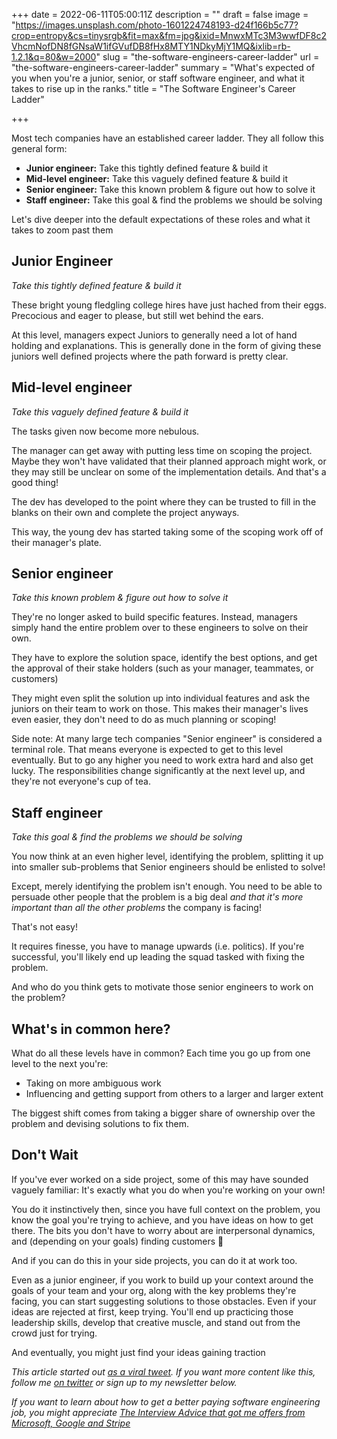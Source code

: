 +++
date = 2022-06-11T05:00:11Z
description = ""
draft = false
image = "https://images.unsplash.com/photo-1601224748193-d24f166b5c77?crop=entropy&cs=tinysrgb&fit=max&fm=jpg&ixid=MnwxMTc3M3wwfDF8c2VhcmNofDN8fGNsaW1ifGVufDB8fHx8MTY1NDkyMjY1MQ&ixlib=rb-1.2.1&q=80&w=2000"
slug = "the-software-engineers-career-ladder"
url = "the-software-engineers-career-ladder"
summary = "What's expected of you when you're a junior, senior, or staff software engineer, and what it takes to rise up in the ranks."
title = "The Software Engineer's Career Ladder"

+++


Most tech companies have an established career ladder. They all follow this general form:

* **Junior engineer:** Take this tightly defined feature & build it
* **Mid-level engineer:** Take this vaguely defined feature & build it
* **Senior engineer:** Take this known problem & figure out how to solve it
* **Staff engineer:** Take this goal & find the problems we should be solving

Let's dive deeper into the default expectations of these roles and what it takes to zoom past them

## Junior Engineer

_Take this tightly defined feature & build it_

These bright young fledgling college hires have just hached from their eggs. Precocious and eager to please, but still wet behind the ears.

At this level, managers expect Juniors to generally need a lot of hand holding and explanations. This is generally done in the form of giving these juniors well defined projects where the path forward is pretty clear.

## Mid-level engineer

_Take this vaguely defined feature & build it_

The tasks given now become more nebulous.

The manager can get away with putting less time on scoping the project. Maybe they won't have validated that their planned approach might work, or they may still be unclear on some of the implementation details. And that's a good thing!

The dev has developed to the point where they can be trusted to fill in the blanks on their own and complete the project anyways.

This way, the young dev has started taking some of the scoping work off of their manager's plate.

## Senior engineer

_Take this known problem & figure out how to solve it_

They're no longer asked to build specific features. Instead, managers simply hand the entire problem over to these engineers to solve on their own.

They have to explore the solution space, identify the best options, and get the approval of their stake holders (such as your manager, teammates, or customers)

They might even split the solution up into individual features and ask the juniors on their team to work on those. This makes their manager's lives even easier, they don't need to do as much planning or scoping!

Side note: At many large tech companies "Senior engineer" is considered a terminal role. That means everyone is expected to get to this level eventually. But to go any higher you need to work extra hard and also get lucky. The responsibilities change significantly at the next level up, and they're not everyone's cup of tea.

## Staff engineer

_Take this goal & find the problems we should be solving_

You now think at an even higher level, identifying the problem, splitting it up into smaller sub-problems that Senior engineers should be enlisted to solve!

Except, merely identifying the problem isn't enough. You need to be able to persuade other people that the problem is a big deal _and that it's more important than all the other problems_ the company is facing!

That's not easy!

It requires finesse, you have to manage upwards (i.e. politics). If you're successful, you'll likely end up leading the squad tasked with fixing the problem.

And who do you think gets to motivate those senior engineers to work on the problem?

## What's in common here?

What do all these levels have in common? Each time you go up from one level to the next you're:

* Taking on more ambiguous work
* Influencing and getting support from others to a larger and larger extent

The biggest shift comes from taking a bigger share of ownership over the problem and devising solutions to fix them.

## Don't Wait

If you've ever worked on a side project, some of this may have sounded vaguely familiar: It's exactly what you do when you're working on your own!

You do it instinctively then, since you have full context on the problem, you know the goal you're trying to achieve, and you have ideas on how to get there. The bits you don't have to worry about are interpersonal dynamics, and (depending on your goals) finding customers 🙂

And if you can do this in your side projects, you can do it at work too.

Even as a junior engineer, if you work to build up your context around the goals of your team and your org, along with the key problems they're facing, you can start suggesting solutions to those obstacles. Even if your ideas are rejected at first, keep trying. You'll end up practicing those leadership skills, develop that creative muscle, and stand out from the crowd just for trying.

And eventually, you might just find your ideas gaining traction

_This article started out [as a viral tweet](https://twitter.com/ZainRzv/status/1502550200396750851). If you want more content like this, follow me [on twitter](https://twitter.com/ZainRzv/) or sign up to my newsletter below._

_If you want to learn about how to get a better paying software engineering job, you might appreciate [The Interview Advice that got me offers from Microsoft, Google and Stripe](__GHOST_URL__/blog/the-interviewing-advice-no-one-shares/)_



